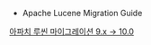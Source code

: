 * Apache Lucene Migration Guide

[아파치 루씬 마이그레이션 9.x -> 10.0](https://github.com/apache/lucene/blob/main/lucene/MIGRATE.md)
